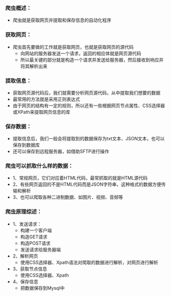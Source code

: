 ### 爬虫概述：
* 爬虫就是获取网页并提取和保存信息的自动化程序

### 获取网页：
* 爬虫首先要做的工作就是获取网页，也就是获取网页的源代码
	* 向网站的服务器发送一个请求，返回的相应体就是网页源代码
	* 所以最关键的部分就是构造一个请求并发送给服务器，然后接收到响应并将其解析出来

### 提取信息：
* 获取网页源代码后，我们就需要分析网页源代码，从中提取我们想要的数据
* 最常用的方法就是采用正则表达式
* 由于网页的结构有一定的规则，所以还有一些根据网页节点属性、CSS选择器或XPath来提取网页信息的库

### 保存数据：
* 提取信息后，我们一般会将提取到的数据保存为txt文本、JSON文本，也可以保存到数据库
* 还可以保存到远程服务器，如借助SFTP进行操作


### 爬虫可以抓取什么样的数据：
* 1、常规网页，它们对应着HTML代码，最常抓取的就是HTML源代码
* 2、有些网页返回的不是HTML代码而是JSON字符串，这种格式的数据方便传输和解析
* 3、也可以爬取各种二进制数据、如图片、视频、音频等

































### 爬虫原理综述：
* 1、发送请求：
	* 构建一个客户端
	* 构造GET请求
	* 构造POST请求
	* 发送请求给服务器端
* 2、解析网页
	* 使用CSS选择器、Xpath语法对爬取的数据进行解析，对网页进行解析
* 3、获取节点信息
	* 使用CSS选择器、Xpath
* 4、保存信息
	* 把数据保存到Mysql中